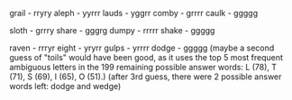 grail - rryry
aleph - yyrrr
lauds - yggrr
comby - grrrr
caulk - ggggg


sloth - grrry
share - gggrg
dumpy - rrrrr
shake - ggggg

raven - rrryr
eight - yryrr
gulps - yrrrr
dodge - ggggg
(maybe a second guess of "toils" would have been good, as it uses the top 5 most frequent ambiguous letters in the 199 remaining possible answer words: L (78), T (71), S (69), I (65), O (51).)
(after 3rd guess, there were 2 possible answer words left: dodge and wedge)